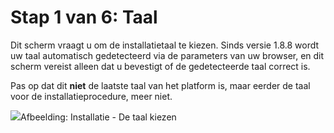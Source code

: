 # Stap 1 van 6: Taal

Dit scherm vraagt u om de installatietaal te kiezen. Sinds versie 1.8.8 wordt uw taal automatisch gedetecteerd via de parameters van uw browser, en dit scherm vereist alleen dat u bevestigt of de gedetecteerde taal correct is.

Pas op dat dit **niet** de laatste taal van het platform is, maar eerder de taal voor de installatieprocedure, meer niet.

![](../../../../.gitbook/assets/images2%20%281%29.png)Afbeelding: Installatie - De taal kiezen
